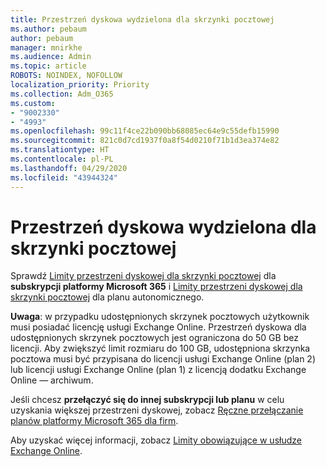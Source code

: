 ```yaml
---
title: Przestrzeń dyskowa wydzielona dla skrzynki pocztowej
ms.author: pebaum
author: pebaum
manager: mnirkhe
ms.audience: Admin
ms.topic: article
ROBOTS: NOINDEX, NOFOLLOW
localization_priority: Priority
ms.collection: Adm_O365
ms.custom:
- "9002330"
- "4993"
ms.openlocfilehash: 99c11f4ce22b090bb68085ec64e9c55defb15990
ms.sourcegitcommit: 821c0d7cd1937f0a8f54d0210f71b1d3ea374e82
ms.translationtype: HT
ms.contentlocale: pl-PL
ms.lasthandoff: 04/29/2020
ms.locfileid: "43944324"
---
```

# <a name="mailbox-storage"></a>Przestrzeń dyskowa wydzielona dla skrzynki pocztowej

Sprawdź [Limity przestrzeni dyskowej dla skrzynki pocztowej](https://docs.microsoft.com/office365/servicedescriptions/exchange-online-service-description/exchange-online-limits#mailbox-storage-limits) dla **subskrypcji platformy Microsoft 365** i [Limity przestrzeni dyskowej dla skrzynki pocztowej](https://docs.microsoft.com/office365/servicedescriptions/exchange-online-service-description/exchange-online-limits#storage-limits-across-standalone-plans) dla planu autonomicznego. 

**Uwaga**: w przypadku udostępnionych skrzynek pocztowych użytkownik musi posiadać licencję usługi Exchange Online. Przestrzeń dyskowa dla udostępnionych skrzynek pocztowych jest ograniczona do 50 GB bez licencji. Aby zwiększyć limit rozmiaru do 100 GB, udostępniona skrzynka pocztowa musi być przypisana do licencji usługi Exchange Online (plan 2) lub licencji usługi Exchange Online (plan 1) z licencją dodatku Exchange Online — archiwum.

Jeśli chcesz **przełączyć się do innej subskrypcji lub planu** w celu uzyskania większej przestrzeni dyskowej, zobacz [Ręczne przełączanie planów platformy Microsoft 365 dla firm](https://docs.microsoft.com/microsoft-365/commerce/subscriptions/switch-plans-manually?view=o365-worldwide).

Aby uzyskać więcej informacji, zobacz [Limity obowiązujące w usłudze Exchange Online](https://docs.microsoft.com/office365/servicedescriptions/exchange-online-service-description/exchange-online-limits).
